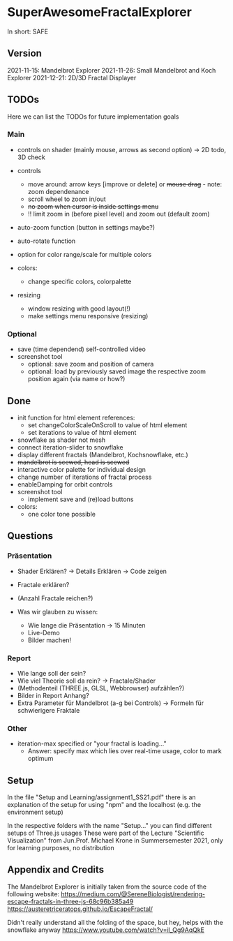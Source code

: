 # SuperAwesomeFractalExplorer
In short: SAFE

## Version

2021-11-15: Mandelbrot Explorer
2021-11-26: Small Mandelbrot and Koch Explorer
2021-12-21: 2D/3D Fractal Displayer

## TODOs

Here we can list the TODOs for future implementation goals

### Main

* controls on shader (mainly mouse, arrows as second option) -> 2D todo, 3D check
* controls
	+ move around: arrow keys [improve or delete] or ~~mouse drag~~ - note: zoom dependenance
	+ scroll wheel to zoom in/out
	+ ~~no zoom when cursor is inside settings menu~~
	+ !! limit zoom in (before pixel level) and zoom out (default zoom)
* auto-zoom function (button in settings maybe?)
* auto-rotate function
* option for color range/scale for multiple colors

* colors:
	+ change specific colors, colorpalette

* resizing
	+ window resizing with good layout(!)
	+ make settings menu responsive (resizing)

### Optional

* save (time dependend) self-controlled video
* screenshot tool
	+ optional: save zoom and position of camera
	+ optional: load by previously saved image the respective zoom position again (via name or how?)

## Done

* init function for html element references:
	+ set changeColorScaleOnScroll to value of html element
	+ set iterations to value of html element
* snowflake as shader not mesh
* connect iteration-slider to snowflake
* display different fractals (Mandelbrot, Kochsnowflake, etc.)
* ~~mandelbrot is scewed, head is scewed~~
* interactive color palette for individual design
* change number of iterations of fractal process
* enableDamping for orbit controls
* screenshot tool
	+ implement save and (re)load buttons
* colors:
	+ one color tone possible

## Questions

### Präsentation

* Shader Erklären? -> Details Erklären -> Code zeigen
* Fractale erklären?
* (Anzahl Fractale reichen?)

* Was wir glauben zu wissen:
	+ Wie lange die Präsentation -> 15 Minuten
	+ Live-Demo
	+ Bilder machen!

### Report

* Wie lange soll der sein?
* Wie viel Theorie soll da rein? -> Fractale/Shader
* (Methodenteil (THREE.js, GLSL, Webbrowser) aufzählen?)
* Bilder in Report Anhang?
* Extra Parameter für Mandelbrot (a-g bei Controls) -> Formeln für schwierigere Fraktale

### Other

* iteration-max specified or "your fractal is loading..."
	+ Answer: specify max which lies over real-time usage, color to mark optimum

## Setup

In the file "Setup and Learning/assignment1_SS21.pdf" there is an explanation of the setup for using "npm" and the localhost (e.g. the environment setup)

In the respective folders with the name "Setup..." you can find different setups of Three.js usages
These were part of the Lecture "Scientific Visualization" from Jun.Prof. Michael Krone in Summersemester 2021, only for learning purposes, no distribution

## Appendix and Credits

The Mandelbrot Explorer is initially taken from the source code of the following website:
https://medium.com/@SereneBiologist/rendering-escape-fractals-in-three-js-68c96b385a49
https://austeretriceratops.github.io/EscapeFractal/

Didn't really understand all the folding of the space, but hey, helps with the snowflake anyway
https://www.youtube.com/watch?v=il_Qg9AqQkE
